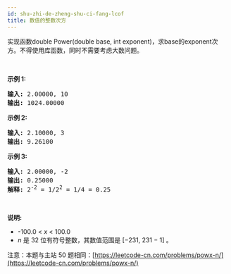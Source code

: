 ```yaml
---
id: shu-zhi-de-zheng-shu-ci-fang-lcof
title: 数值的整数次方
---
```

实现函数double Power(double base, int exponent)，求base的exponent次方。不得使用库函数，同时不需要考虑大数问题。

 

**示例 1:**


<pre><strong>输入:</strong> 2.00000, 10<br/><strong>输出:</strong> 1024.00000<br/></pre>

**示例 2:**


<pre><strong>输入:</strong> 2.10000, 3<br/><strong>输出:</strong> 9.26100<br/></pre>

**示例 3:**


<pre><strong>输入:</strong> 2.00000, -2<br/><strong>输出:</strong> 0.25000<br/><strong>解释:</strong> 2<sup>-2</sup> = 1/2<sup>2</sup> = 1/4 = 0.25</pre>

 

**说明:**


- -100.0 &lt; _x_ &lt; 100.0
- _n_ 是 32 位有符号整数，其数值范围是 [−231, 231 − 1] 。

注意：本题与主站 50 题相同：[https://leetcode-cn.com/problems/powx-n/](https://leetcode-cn.com/problems/powx-n/)
